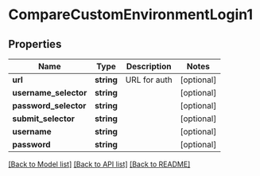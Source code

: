 # CompareCustomEnvironmentLogin1

## Properties
Name | Type | Description | Notes
------------ | ------------- | ------------- | -------------
**url** | **string** | URL for auth | [optional] 
**username_selector** | **string** |  | [optional] 
**password_selector** | **string** |  | [optional] 
**submit_selector** | **string** |  | [optional] 
**username** | **string** |  | [optional] 
**password** | **string** |  | [optional] 

[[Back to Model list]](../README.md#documentation-for-models) [[Back to API list]](../README.md#documentation-for-api-endpoints) [[Back to README]](../README.md)


